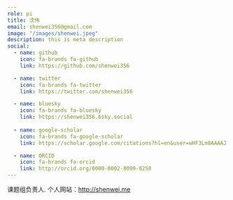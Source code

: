 ```yaml
---
role: pi
title: 沈伟
email: shenwei356@gmail.com
image: "/images/shenwei.jpeg"
description: this is meta description
social:
  - name: github
    icon: fa-brands fa-github
    link: https://github.com/shenwei356

  - name: twitter
    icon: fa-brands fa-twitter
    link: https://twitter.com/shenwei356

  - name: bluesky
    icon: fa-brands fa-bluesky
    link: https://shenwei356.bsky.social
    
  - name: google-scholar
    icon: fa-brands fa-google-scholar
    link: https://scholar.google.com/citations?hl=en&user=wHF3Lm8AAAAJ

  - name: ORCID
    icon: fa-brands fa-orcid
    link: http://orcid.org/0000-0002-8099-8258
---
```


课题组负责人. 个人网站：http://shenwei.me
